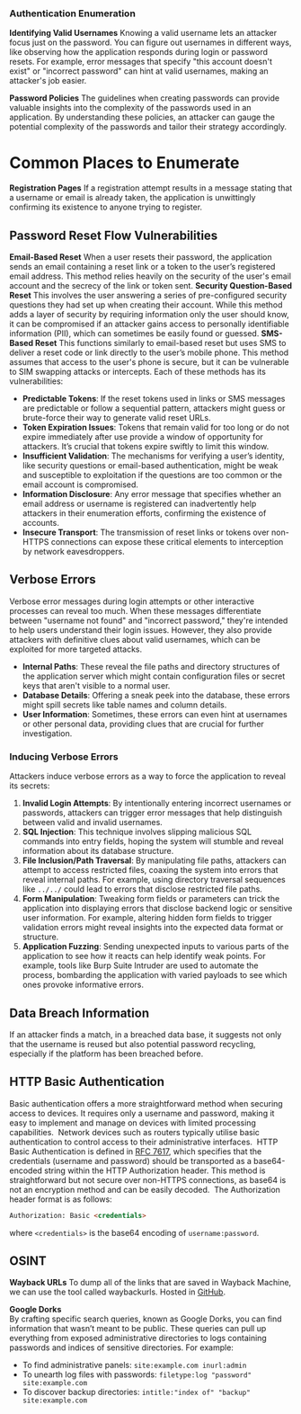### Authentication Enumeration
**Identifying Valid Usernames**
Knowing a valid username lets an attacker focus just on the password. You can figure out usernames in different ways, like observing how the application responds during login or password resets. For example, error messages that specify "this account doesn't exist" or "incorrect password" can hint at valid usernames, making an attacker's job easier.

**Password Policies**
The guidelines when creating passwords can provide valuable insights into the complexity of the passwords used in an application. By understanding these policies, an attacker can gauge the potential complexity of the passwords and tailor their strategy accordingly.

# Common Places to Enumerate

**Registration Pages**
If a registration attempt results in a message stating that a username or email is already taken, the application is unwittingly confirming its existence to anyone trying to register.

## Password Reset Flow Vulnerabilities
**Email-Based Reset**
When a user resets their password, the application sends an email containing a reset link or a token to the user’s registered email address. This method relies heavily on the security of the user's email account and the secrecy of the link or token sent.
**Security Question-Based Reset**
This involves the user answering a series of pre-configured security questions they had set up when creating their account. While this method adds a layer of security by requiring information only the user should know, it can be compromised if an attacker gains access to personally identifiable information (PII), which can sometimes be easily found or guessed.
**SMS-Based Reset**
This functions similarly to email-based reset but uses SMS to deliver a reset code or link directly to the user’s mobile phone. This method assumes that access to the user's phone is secure, but it can be vulnerable to SIM swapping attacks or intercepts.
Each of these methods has its vulnerabilities:
- **Predictable Tokens**: If the reset tokens used in links or SMS messages are predictable or follow a sequential pattern, attackers might guess or brute-force their way to generate valid reset URLs.
- **Token Expiration Issues**: Tokens that remain valid for too long or do not expire immediately after use provide a window of opportunity for attackers. It’s crucial that tokens expire swiftly to limit this window.
- **Insufficient Validation**: The mechanisms for verifying a user’s identity, like security questions or email-based authentication, might be weak and susceptible to exploitation if the questions are too common or the email account is compromised.
- **Information Disclosure**: Any error message that specifies whether an email address or username is registered can inadvertently help attackers in their enumeration efforts, confirming the existence of accounts.
- **Insecure Transport**: The transmission of reset links or tokens over non-HTTPS connections can expose these critical elements to interception by network eavesdroppers.
## Verbose Errors
Verbose error messages during login attempts or other interactive processes can reveal too much. When these messages differentiate between "username not found" and "incorrect password," they're intended to help users understand their login issues. However, they also provide attackers with definitive clues about valid usernames, which can be exploited for more targeted attacks.
- **Internal Paths**: These reveal the file paths and directory structures of the application server which might contain configuration files or secret keys that aren't visible to a normal user.
- **Database Details**: Offering a sneak peek into the database, these errors might spill secrets like table names and column details.
- **User Information**: Sometimes, these errors can even hint at usernames or other personal data, providing clues that are crucial for further investigation.
### Inducing Verbose Errors
Attackers induce verbose errors as a way to force the application to reveal its secrets:

1. **Invalid Login Attempts**: By intentionally entering incorrect usernames or passwords, attackers can trigger error messages that help distinguish between valid and invalid usernames. 
2. **SQL Injection**: This technique involves slipping malicious SQL commands into entry fields, hoping the system will stumble and reveal information about its database structure.
3. **File Inclusion/Path Traversal**: By manipulating file paths, attackers can attempt to access restricted files, coaxing the system into errors that reveal internal paths. For example, using directory traversal sequences like `../../` could lead to errors that disclose restricted file paths.
4. **Form Manipulation**: Tweaking form fields or parameters can trick the application into displaying errors that disclose backend logic or sensitive user information. For example, altering hidden form fields to trigger validation errors might reveal insights into the expected data format or structure.
5. **Application Fuzzing**: Sending unexpected inputs to various parts of the application to see how it reacts can help identify weak points. For example, tools like Burp Suite Intruder are used to automate the process, bombarding the application with varied payloads to see which ones provoke informative errors.

## **Data Breach Information**
If an attacker finds a match, in a breached data base, it suggests not only that the username is reused but also potential password recycling, especially if the platform has been breached before.

## HTTP Basic Authentication
Basic authentication offers a more straightforward method when securing access to devices. It requires only a username and password, making it easy to implement and manage on devices with limited processing capabilities.
 Network devices such as routers typically utilise basic authentication to control access to their administrative interfaces.
 HTTP Basic Authentication is defined in [RFC 7617](https://datatracker.ietf.org/doc/html/rfc7617), which specifies that the credentials (username and password) should be transported as a base64-encoded string within the HTTP Authorization header. This method is straightforward but not secure over non-HTTPS connections, as base64 is not an encryption method and can be easily decoded.
 The Authorization header format is as follows:

```html
Authorization: Basic <credentials>
```

where `<credentials>` is the base64 encoding of `username:password`.

## OSINT
**Wayback URLs**
To dump all of the links that are saved in Wayback Machine, we can use the tool called waybackurls. Hosted in [GitHub](https://github.com/tomnomnom/waybackurls).

**Google Dorks**  
By crafting specific search queries, known as Google Dorks, you can find information that wasn’t meant to be public. These queries can pull up everything from exposed administrative directories to logs containing passwords and indices of sensitive directories. For example:

- To find administrative panels: `site:example.com inurl:admin`
- To unearth log files with passwords: `filetype:log "password" site:example.com`
- To discover backup directories: `intitle:"index of" "backup" site:example.com`